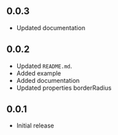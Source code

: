 ## 0.0.3

- Updated documentation

## 0.0.2

- Updated `README.md`.
- Added example
- Added documentation
- Updated properties borderRadius

## 0.0.1

- Initial release
